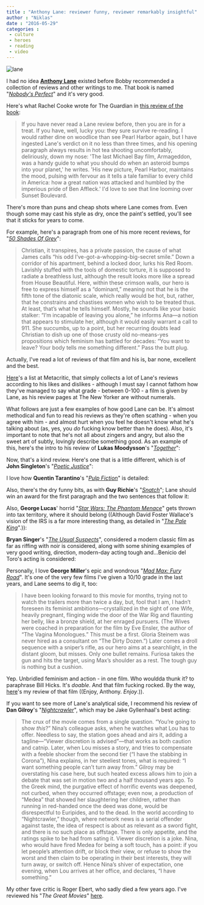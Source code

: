 ```yaml
---
title : "Anthony Lane: reviewer funny, reviewer remarkably insightful"
author : "Niklas"
date : "2016-05-29"
categories : 
 - culture
 - heroes
 - reading
 - video
---
```


![lane](https://niklasblog.com/wp-content/lane.png)

I had no idea **[Anthony Lane](http://www.newyorker.com/contributors/anthony-lane)** existed before Bobby recommended a collection of reviews and other writings to me. That book is named "_[Nobody's Perfect](https://www.theguardian.com/books/2002/nov/24/film)_" and it's very good.

Here's what Rachel Cooke wrote for The Guardian in [this review of the book](https://www.theguardian.com/books/2002/nov/24/film):

> If you have never read a Lane review before, then you are in for a treat. If you have, well, lucky you: they sure survive re-reading. I would rather dine on woodlice than see Pearl Harbor again, but I have ingested Lane's verdict on it no less than three times, and his opening paragraph always results in hot tea shooting uncomfortably, deliriously, down my nose: 'The last Michael Bay film, Armageddon, was a handy guide to what you should do when an asteroid bumps into your planet,' he writes. 'His new picture, Pearl Harbor, maintains the mood, pulsing with fervour as it tells a tale familiar to every child in America: how a great nation was attacked and humbled by the imperious pride of Ben Affleck.' I'd love to see that line looming over Sunset Boulevard.

There's more than puns and cheap shots where Lane comes from. Even though some may cast his style as dry, once the paint's settled, you'll see that it sticks for years to come.

For example, here's a paragraph from one of his more recent reviews, for "_[50 Shades Of Grey](http://www.newyorker.com/magazine/2015/02/23/pain-gain)_":

> Christian, it transpires, has a private passion, the cause of what James calls “his odd I’ve-got-a-whopping-big-secret smile.” Down a corridor of his apartment, behind a locked door, lurks his Red Room. Lavishly stuffed with the tools of domestic torture, it is supposed to radiate a breathless lust, although the result looks more like a spread from House Beautiful. Here, within these crimson walls, our hero is free to express himself as a “dominant,” meaning not that he is the fifth tone of the diatonic scale, which really would be hot, but, rather, that he constrains and chastises women who wish to be treated thus. At least, that’s what he tells himself. Mostly, he sounds like your basic stalker: “I’m incapable of leaving you alone,” he informs Ana—a notion that appears to stimulate her, although it would easily warrant a call to 911. She succumbs, up to a point, but her recurring doubts lead Christian to dish up one of those crusty old no-means-yes propositions which feminism has battled for decades: “You want to leave? Your body tells me something different.” Pass the butt plug.

Actually, I've read a lot of reviews of that film and his is, bar none, excellent and the best.

[Here](http://www.metacritic.com/critic/anthony-lane?filter=movies)'s a list at Metacritic, that simply collects a lot of Lane's reviews according to his likes and dislikes - although I must say I cannot fathom how they've managed to say what grade - between 0-100 - a film is given by Lane, as his review pages at The New Yorker are without numerals.

What follows are just a few examples of how good Lane can be. It's almost methodical and fun to read his reviews as they're often scathing - when you agree with him - and almost hurt when you feel he doesn't know what he's talking about (as, yes, you _do_ fucking know better than he does). Also, it's important to note that he's not all about zingers and angry, but also the sweet art of subtly, lovingly describe something good. As an example of this, here's the intro to his review of **Lukas Moodysson**'s "_[Together](https://books.google.se/books?id=f-X8tiE531cC&pg=PT556&dq=Lukas+Moodysson+%22Together%22+anthony+lane&hl=en&sa=X&ved=0ahUKEwiSwYfZzP7MAhVBCpoKHazFD9cQ6AEIGzAA#v=onepage&q=Lukas%20Moodysson%20%22Together%22%20anthony%20lane&f=false)_":

Now, that's a kind review. Here's one that is a little different, which is of **John Singleton**'s "[_Poetic Justice_](https://books.google.se/books?id=f-X8tiE531cC&pg=PT54&lpg=PT54&dq=John+Singleton%27s+%22Poetic+Justice%22+anthony+lane&source=bl&ots=vXwwkCB90X&sig=_Esz-NR3GrSivG1JycrLjr3J3w0&hl=en&sa=X&ved=0ahUKEwjkmu24zP7MAhUiYpoKHQxnALwQ6AEIHDAA#v=onepage&q=John%20Singleton%27s%20%22Poetic%20Justice%22%20anthony%20lane&f=false)":

I love how **Quentin Tarantino**'s "_[Pulp Fiction](https://books.google.se/books?id=f-X8tiE531cC&pg=PT145&dq=quentin+tarantino+%22pulp+fiction%22+anthony+lane&hl=en&sa=X&ved=0ahUKEwjCnp-F0v7MAhVDiywKHXAkA0wQ6AEIHDAA#v=onepage&q=quentin%20tarantino%20%22pulp%20fiction%22%20anthony%20lane&f=false)_" is detailed:

Also, there's the dry funny bits, as with **Guy Richie**'s "_[Snatch](https://books.google.se/books?id=f-X8tiE531cC&pg=PT525&dq=guy+richie+%22snatch%22+anthony+lane&hl=en&sa=X&ved=0ahUKEwiF2YGBzv7MAhWDEywKHVwUAZ8Q6AEIHjAA#v=onepage&q=guy%20richie%20%22snatch%22%20anthony%20lane&f=false)_"; Lane should win an award for the first paragraph and the two sentences that follow it:

Also, **George Lucas**' horrid "_[Star Wars: The Phantom Menace](https://books.google.se/books?id=f-X8tiE531cC&pg=PT443&dq=george+lucas+%22the+phantom+menace%22+anthony+lane&hl=en&sa=X&ved=0ahUKEwjE_9z80v7MAhVhJpoKHd81Af0Q6AEIHDAA#v=onepage&q=george%20lucas%20%22the%20phantom%20menace%22%20anthony%20lane&f=false)_" gets thrown into tax territory, where it should belong ((Although David Foster Wallace's vision of the IRS is a far more interesting thang, as detailed in "_[The Pale King](https://niklasblog.com/?p=12519)_".)):

**Bryan Singer**'s "_[The Usual Suspects](https://books.google.se/books?id=f-X8tiE531cC&pg=PT237&dq=brian+singer+%22the+usual+suspects%22+anthony+lane&hl=en&sa=X&ved=0ahUKEwiUiIWE1v7MAhWDFZoKHTVdD7AQ6AEIHDAA#v=onepage&q=brian%20singer%20%22the%20usual%20suspects%22%20anthony%20lane&f=false)_", considered a modern classic film as far as riffing with noir is considered, along with some shining examples of very good writing, direction, modern-day acting tough and...Benicio del Toro's acting is considered:

Personally, I love **George Miller**'s epic and wondrous "_[Mad Max: Fury Road](https://niklasblog.com/?p=17978)_". It's one of the very few films I've given a 10/10 grade in the last years, and Lane seems to dig it, too:

> I have been looking forward to this movie for months, trying not to watch the trailers more than twice a day, but, fool that I am, I hadn’t foreseen its feminist ambitions—crystallized in the sight of one Wife, heavily pregnant, flinging wide the door of the War Rig and flaunting her belly, like a bronze shield, at her enraged pursuers. (The Wives were coached in preparation for the film by Eve Ensler, the author of “The Vagina Monologues.” This must be a first. Gloria Steinem was never hired as a consultant on “The Dirty Dozen.”) Later comes a droll sequence with a sniper’s rifle, as our hero aims at a searchlight, in the distant gloom, but misses. Only one bullet remains. Furiosa takes the gun and hits the target, using Max’s shoulder as a rest. The tough guy is nothing but a cushion.

Yep. Unbridled feminism and action - in one film. Who wouldda thunk it? to paraphrase Bill Hicks. It's _doable_. And that film fucking rocked. By the way, [here](https://niklasblog.com/?p=17978)'s my review of that film ((Enjoy, Anthony. _Enjoy_.)).

If you want to see more of Lane's analytical side, I recommend his review of **Dan Gilroy**'s "_[Nightcrawler](http://www.newyorker.com/magazine/2014/11/03/making-news-2)_", which may be Jake Gyllenhaal's best acting:

> The crux of the movie comes from a single question. “You’re going to show _this_?” Nina’s colleague asks, when he watches what Lou has to offer. Needless to say, the station goes ahead and airs it, adding a tagline—“Viewer discretion is advised”—that works as both caution and catnip. Later, when Lou misses a story, and tries to compensate with a feeble shocker from the second tier (“I have the stabbing in Corona”), Nina explains, in her steeliest tones, what is required: “I want something people can’t turn away from.” Gilroy may be overstating his case here, but such heated excess allows him to join a debate that was set in motion two and a half thousand years ago. To the Greek mind, the purgative effect of horrific events was deepened, not curbed, when they occurred offstage; even now, a production of “Medea” that showed her slaughtering her children, rather than running in red-handed once the deed was done, would be disrespectful to Euripides, and to the dead. In the world according to “Nightcrawler,” though, where network news is a serial offender against taste, the idea of respect is about as relevant as a sword fight, and there is no such place as offstage. There is only appetite, and the ratings spike to be had from sating it. Viewer discretion is a joke. Nina, who would have fired Medea for being a soft touch, has a point: if you let people’s attention drift, or block their view, or refuse to show the worst and then claim to be operating in their best interests, they will turn away, or switch off. Hence Nina’s shiver of expectation, one evening, when Lou arrives at her office, and declares, “I have something.”

My other fave critic is Roger Ebert, who sadly died a few years ago. I've reviewed his "_The Great Movies_" [here](https://niklasblog.com/?p=13213).
